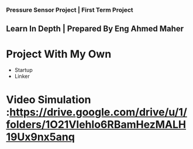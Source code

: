 ### Pressure Sensor Project | First Term Project
## Learn In Depth | Prepared By Eng Ahmed Maher
# Project With My Own 
* Startup
* Linker
# Video Simulation :https://drive.google.com/drive/u/1/folders/1O21Vlehlo6RBamHezMALH19Ux9nx5anq 
